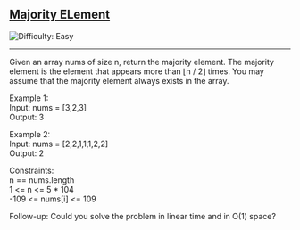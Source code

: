 <h2><a href="https://leetcode.com/problems/majority-element">Majority ELement</a></h2> <img src='https://img.shields.io/badge/Difficulty-Easy-brightgreen' alt='Difficulty: Easy' /><hr>
Given an array nums of size n, return the majority element.
The majority element is the element that appears more than ⌊n / 2⌋ times. You may assume that the majority element always exists in the array.


Example 1:\
Input: nums = [3,2,3]\
Output: 3


Example 2:\
Input: nums = [2,2,1,1,1,2,2]\
Output: 2

Constraints:\
n == nums.length\
1 <= n <= 5 * 104\
-109 <= nums[i] <= 109
 
Follow-up: Could you solve the problem in linear time and in O(1) space?
